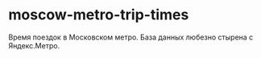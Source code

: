 # moscow-metro-trip-times
Время поездок в Московском метро. База данных любезно стырена с Яндекс.Метро.
